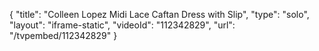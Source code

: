 {
    "title": "Colleen Lopez Midi Lace Caftan Dress with Slip",
    "type": "solo",
    "layout": "iframe-static",
    "videoId": "112342829",
    "url": "\/tvpembed\/112342829"
}